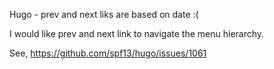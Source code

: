 Hugo - prev and next liks are based on date :( 

I would like prev and next link to navigate the menu hierarchy.

See, https://github.com/spf13/hugo/issues/1061

